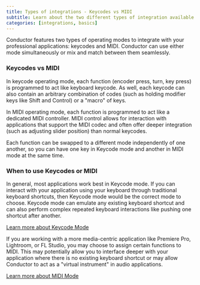 ```yaml
---
title: Types of integrations - Keycodes vs MIDI
subtitle: Learn about the two different types of integration available on Conductor.
categories: [integrations, basics]
---
```


Conductor features two types of operating modes to integrate with your professional applications: keycodes and MIDI. Conductor can use either mode simultaneously or mix and match between them seamlessly.

### Keycodes vs MIDI

In keycode operating mode, each function (encoder press, turn, key press) is programmed to act like keyboard keycode. As well, each keycode can also contain an arbitrary combination of codes (such as holding modifier keys like Shift and Control) or a "macro" of keys.

In MIDI operating mode, each function is programmed to act like a dedicated MIDI controller. MIDI control allows for interaction with applications that support the MIDI codec and often offer deeper integration (such as adjusting slider position) than normal keycodes. 

Each function can be swapped to a different mode independently of one another, so you can have one key in Keycode mode and another in MIDI mode at the same time.

### When to use Keycodes or MIDI

In general, most applications work best in Keycode mode. If you can interact with your application using your keyboard through traditional keyboard shortcuts, then Keycode mode would be the correct mode to choose. Keycode mode can emulate any existing keyboard shortcut and can also perform complex repeated keyboard interactions like pushing one shortcut after another.

[Learn more about Keycode Mode](/integrations/basics/using-keycodes/)

If you are working with a more media-centric application like Premiere Pro, Lightroom, or FL Studio, you may choose to assign certain functions to MIDI. This may potentially allow you to interface deeper with your application where there is no existing keyboard shortcut or may allow Conductor to act as a "virtual instrument" in audio applications.

[Learn more about MIDI Mode](/integrations/basics/using-MIDI/)